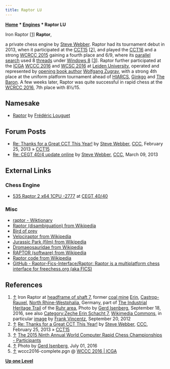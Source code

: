 ```yaml
---
title: Raptor LU
---
```

**[Home](Home "Home") \* [Engines](Engines "Engines") \* Raptor LU**



 [](File:IronRaptorErin.JPG) Iron Raptor <a id="cite-note-1" href="#cite-ref-1">[1]</a> 
**Raptor**,  

a private chess engine by [Steve Webber](index.php?title=Steve_Webber&action=edit&redlink=1 "Steve Webber (page does not exist)"). Raptor had its tournament debut in 2013, when it participated at the [CCT15](CCT15 "CCT15") <a id="cite-note-2" href="#cite-ref-2">[2]</a>, 
and played the [CCT16](CCT16 "CCT16") and a strong [WCRCC 2015](WCRCC_2015 "WCRCC 2015") gaining a fourth place and 6/9, where its [parallel search](Parallel_Search "Parallel Search") used 8 [threads](Thread "Thread") under [Windows 8](Windows#8 "Windows") <a id="cite-note-3" href="#cite-ref-3">[3]</a>. 
Raptor further participated at the [ICGA](ICGA "ICGA") [WCCC 2016](WCCC_2016 "WCCC 2016") and [WCSC 2016](WCSC_2016 "WCSC 2016") at [Leiden University](Leiden_University "Leiden University"), operated and represented by [opening book author](Category:Opening_Book_Author "Category:Opening Book Author") [Wolfgang Zugrav](Wolfgang_Zugrav "Wolfgang Zugrav"), with a strong 4th place at the uniform platform tournament ahead of [HIARCS](HIARCS "HIARCS"), [Ginkgo](Ginkgo "Ginkgo") and [The Baron](The_Baron "The Baron"). A few weeks later, Raptor was quite successful in rapid chess at the [WCRCC 2016](WCRCC_2016 "WCRCC 2016"), 7th place with 8½/15. 



## Namesake


* [Raptor](Raptor "Raptor") by [Frédéric Louguet](Fr%C3%A9d%C3%A9ric_Louguet "Frédéric Louguet")


## Forum Posts


* [Re: Thanks for a Great CCT This Year!](http://www.talkchess.com/forum/viewtopic.php?t=47323&start=3) by [Steve Webber](index.php?title=Steve_Webber&action=edit&redlink=1 "Steve Webber (page does not exist)"), [CCC](CCC "CCC"), February 25, 2013 » [CCT15](CCT15 "CCT15")
* [Re: CEGT 40/4 update online](http://www.talkchess.com/forum/viewtopic.php?t=47452&start=1) by [Steve Webber](index.php?title=Steve_Webber&action=edit&redlink=1 "Steve Webber (page does not exist)"), [CCC](CCC "CCC"), March 09, 2013


## External Links


### Chess Engine


* [535 Raptor 2 x64 1CPU -2777](http://www.cegt.net/40_40%20Rating%20List/40_40%20All%20Versions/535.html) at [CEGT 40/40](CEGT "CEGT")


### Misc


* [raptor - Wiktionary](http://en.wiktionary.org/wiki/raptor)
* [Raptor (disambiguation) from Wikipedia](https://en.wikipedia.org/wiki/Raptor)
* [Bird of prey](https://en.wikipedia.org/wiki/Bird_of_prey)
* [Velociraptor from Wikipedia](https://en.wikipedia.org/wiki/Velociraptor)
* [Jurassic Park (film) from Wikipedia](https://en.wikipedia.org/wiki/Jurassic_Park_%28film%29)
* [Dromaeosauridae from Wikipedia](https://en.wikipedia.org/wiki/Dromaeosauridae)
* [RAPTOR (software) from Wikipedia](https://en.wikipedia.org/wiki/RAPTOR_%28software%29)
* [Raptor code from Wikipedia](https://en.wikipedia.org/wiki/Raptor_code)
* [GitHub - Raptor-Fics-Interface/Raptor: Raptor is a multiplatform chess interface for freechess.org (aka FICS)](https://github.com/raptor-fics-interface/raptor)


## References


 1. <a id="cite-ref-1" href="#cite-note-1">↑</a> Iron Raptor at [headframe of shaft 7](https://commons.wikimedia.org/wiki/File:Castrop-Rauxel_-_Erinstra%C3%9Fe_-_Schacht7_01_ies.jpg?uselang=en), former [coal mine](https://en.wikipedia.org/wiki/Coal_mining) [Erin](https://de.wikipedia.org/wiki/Zeche_Erin), [Castrop-Rauxel](https://en.wikipedia.org/wiki/Castrop-Rauxel), [North Rhine-Westphalia](https://en.wikipedia.org/wiki/North_Rhine-Westphalia), Germany, part of [The Industrial Heritage Trail](Category:Industrial_Heritage_Trail "Category:Industrial Heritage Trail") of the [Ruhr area](https://en.wikipedia.org/wiki/Ruhr), Photo by [Gerd Isenberg](Gerd_Isenberg "Gerd Isenberg"), September 18, 2016, see also [Category:Zeche Erin Schacht 7](https://commons.wikimedia.org/wiki/Category:Zeche_Erin_Schacht_7), [Wikimedia Commons](https://en.wikipedia.org/wiki/Wikimedia_Commons), in particular [image](https://commons.wikimedia.org/wiki/File:Castrop-Rauxel_-_Erinstra%C3%9Fe_-_Schacht7_01_ies.jpg?uselang=en) by [Frank Vincentz](https://commons.wikimedia.org/wiki/User:Ies/L_Castrop-Rauxel), September 20, 2012 
2. <a id="cite-ref-2" href="#cite-note-2">↑</a> [Re: Thanks for a Great CCT This Year!](http://www.talkchess.com/forum/viewtopic.php?t=47323&start=3) by [Steve Webber](index.php?title=Steve_Webber&action=edit&redlink=1 "Steve Webber (page does not exist)"), [CCC](CCC "CCC"), February 25, 2013 » [CCT15](CCT15 "CCT15")
3. <a id="cite-ref-3" href="#cite-note-3">↑</a> [The 2015 Ninth Annual World Computer Rapid Chess Championships - Participants](http://aigames.net/ACCA/ACCAWCRCC/2015ACCAWCRCC/WCRCCPart.html)
4. <a id="cite-ref-4" href="#cite-note-4">↑</a> Photo by [Gerd Isenberg](Gerd_Isenberg "Gerd Isenberg"), July 01, 2016
5. <a id="cite-ref-5" href="#cite-note-5">↑</a> wccc2016-complete.pgn @ [WCCC 2016 | ICGA](https://icga.org/?page_id=1676)

**[Up one Level](Engines "Engines")**







 
